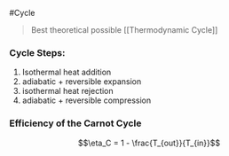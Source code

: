 #Cycle
> Best theoretical possible [[Thermodynamic Cycle]] 

### Cycle Steps:
1. Isothermal heat addition
2. adiabatic  + reversible expansion
3. isothermal heat rejection
4. adiabatic + reversible compression

### Efficiency of the Carnot Cycle

$$\eta_C = 1 - \frac{T_{out}}{T_{in}}$$

